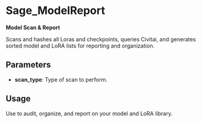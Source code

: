 # Sage_ModelReport

**Model Scan & Report**

Scans and hashes all Loras and checkpoints, queries Civitai, and generates sorted model and LoRA lists for reporting and organization.

## Parameters
- **scan_type**: Type of scan to perform.

## Usage
Use to audit, organize, and report on your model and LoRA library.
